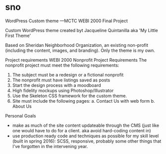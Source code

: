 # sno
WordPress Custom theme —MCTC WEBI 2000 Final Project

Custom WordPress theme created byt Jacqueline Quintanilla
aka 'My Little First Theme'

Based on Sheridan Neighborhood Organization, an existing non-profit (including the content, images, and branding). Only the theme is my own.

Project requirements
WEBI 2000 Nonprofit Project Requirements
The nonprofit project must meet the following requirements:
1. The subject must be a redesign or a fictional nonprofit
2. The nonprofit must have listings saved as posts
3. Start the design process with a moodboard
4. High fidelity mockups using Photoshop/Illustrator
5. Use the Skeleton CSS framework for the custom theme.
6. Site must include the following pages:
  a. Contact Us with web form
  b. About Us
  
Personal Goals
- make as much of the site content updateable through the CMS (just like one would have to do for a client. aka avoid hard-coding content in) 
- use production ready code and techniques as possible for my skill level (built in spring 2016): SCSS, responsive, probably some other things that I've forgotten in the intervening year.

